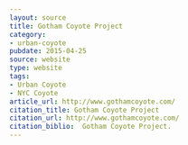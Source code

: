 ```yaml
---
layout: source
title: Gotham Coyote Project
category: 
- urban-coyote
pubdate: 2015-04-25
source: website
type: website
tags:
- Urban Coyote
- NYC Coyote
article_url: http://www.gothamcoyote.com/
citation_title: Gotham Coyote Project
citation_url: http://www.gothamcoyote.com/
citation_biblio:  Gotham Coyote Project. 
---
```

